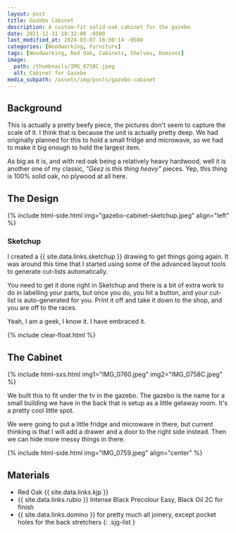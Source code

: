 ```yaml
---
layout: post
title: Gazebo Cabinet
description: A custom-fit solid-oak cabinet for the gazebo
date: 2021-12-31 18:32:00 -0500
last_modified_at: 2024-03-07 18:00:14 -0500
categories: [Woodworking, Furniture]
tags: [Woodworking, Red Oak, Cabinets, Shelves, Dominos]
image:
  path: /thumbnails/IMG_0758C.jpeg
  alt: Cabinet for Gazebo
media_subpath: /assets/img/posts/gazebo-cabinet
---
```

## Background

This is actually a pretty beefy piece, the pictures don't seem to capture the scale of it. I think that is because the unit is actually pretty deep. We had originally planned for this to hold a small fridge and microwave, so we had to make it big enough to hold the largest item.

As big as it is, and with red oak being a relatively heavy hardwood, well it is another one of my classic, _"Geez is this thing heavy"_ pieces. Yep, this thing is 100% solid oak, no plywood at all here.

## The Design

{% include html-side.html img="gazebo-cabinet-sketchup.jpeg" align="left" %}

### Sketchup

I created a {{ site.data.links.sketchup }} drawing to get things going again. It was around this time that I started using some of the advanced layout tools to generate cut-lists automatically.

You need to get it done right in Sketchup and there is a bit of extra work to do in labelling your parts, but once you do, you hit a button, and your cut-list is auto-generated for you. Print it off and take it down to the shop, and you are off to the races.

Yeah, I am a geek, I know it. I have embraced it.

{% include clear-float.html %}

## The Cabinet

{% include html-sxs.html img1="IMG_0760.jpeg" img2="IMG_0758C.jpeg" %}

We built this to fit under the tv in the gazebo. The gazebo is the name for a small building we have in the back that is setup as a little getaway room. It's a pretty cool little spot.

We were going to put a little fridge and microwave in there, but current thinking is that I will add a drawer and a door to the right side instead. Then we can hide more messy things in there.

{% include html-side.html img="IMG_0759.jpeg" align="center" %}

## Materials

- Red Oak {{ site.data.links.kjp }}
- {{ site.data.links.rubio }} Intense Black Precolour Easy, Black Oil 2C for finish
- {{ site.data.links.domino }} for pretty much all joinery, except pocket holes for the back stretchers
{: .sjg-list }

